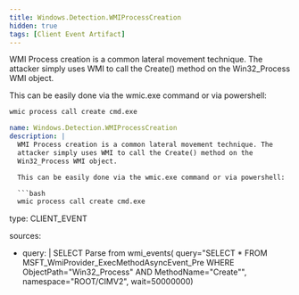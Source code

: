 ```yaml
---
title: Windows.Detection.WMIProcessCreation
hidden: true
tags: [Client Event Artifact]
---
```


WMI Process creation is a common lateral movement technique. The
attacker simply uses WMI to call the Create() method on the
Win32_Process WMI object.

This can be easily done via the wmic.exe command or via powershell:

```bash
wmic process call create cmd.exe
```


```yaml
name: Windows.Detection.WMIProcessCreation
description: |
  WMI Process creation is a common lateral movement technique. The
  attacker simply uses WMI to call the Create() method on the
  Win32_Process WMI object.

  This can be easily done via the wmic.exe command or via powershell:

  ```bash
  wmic process call create cmd.exe
  ```

type: CLIENT_EVENT

sources:
  - query: |
        SELECT Parse from wmi_events(
          query="SELECT * FROM MSFT_WmiProvider_ExecMethodAsyncEvent_Pre WHERE ObjectPath=\"Win32_Process\" AND MethodName=\"Create\"",
          namespace="ROOT/CIMV2",
          wait=50000000)

```
